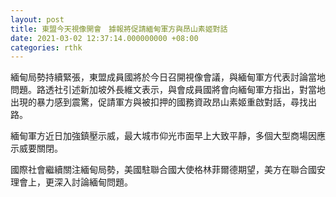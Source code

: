 ```yaml
---
layout: post
title: 東盟今天視像開會　據報將促請緬甸軍方與昂山素姬對話
date: 2021-03-02 12:37:14.000000000 +08:00
categories: rthk
---
```


緬甸局勢持續緊張，東盟成員國將於今日召開視像會議，與緬甸軍方代表討論當地問題。路透社引述新加坡外長維文表示，與會成員國將會向緬甸軍方指出，對當地出現的暴力感到震驚，促請軍方與被扣押的國務資政昂山素姬重啟對話，尋找出路。

緬甸軍方近日加強鎮壓示威，最大城市仰光市面早上大致平靜，多個大型商場因應示威要關閉。

國際社會繼續關注緬甸局勢，美國駐聯合國大使格林菲爾德期望，美方在聯合國安理會上，更深入討論緬甸問題。
